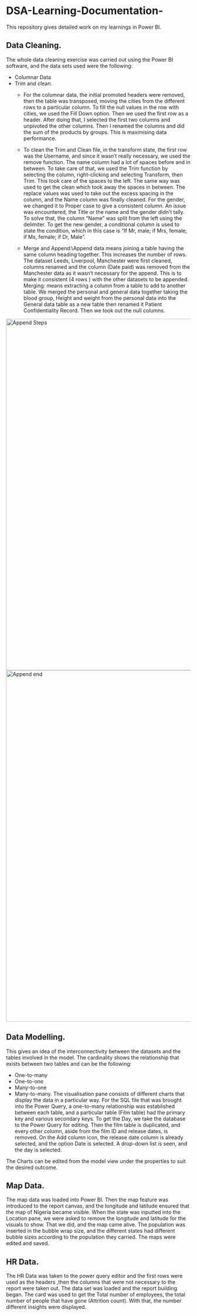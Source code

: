 # DSA-Learning-Documentation-
This repository gives detailed work on my learnings  in Power BI.
## Data Cleaning.
 The whole data cleaning exercise was carried out using the Power BI software, and the data sets used were the following:
* Columnar Data
* Trim and clean.
   * For the columnar data, the initial promoted headers were removed, then the table was transposed, moving the cities from the different rows to a particular column. To fill the null values in the row with cities, we used the Fill Down option. Then we used the first row as a header. After doing that, I selected the first two columns and unpivoted the other columns. Then I renamed the columns and did the sum of the products by groups. This is maximising data performance.
 
   * To clean the Trim and Clean file, in the transform state, the first row was the Username, and since it wasn’t really necessary, we used the remove function. The name column had a lot of spaces before and in between. To take care of that, we used the Trim function by selecting the column, right-clicking and selecting Transform, then Trim. This took care of the spaces to the left. The same way was used to get the clean which took away the spaces in between. The replace values was used to take out the excess spacing in the column, and the Name column was finally cleaned.
For the gender, we changed it to Proper case to give a consistent column. An issue was encountered, the Title or the name and the gender didn’t tally. To solve that, the column “Name” was split from the left using the delimiter.  To get the new gender, a conditional column is used to state the condition, which in this case is “If Mr, male; if Mrs, female; if Ms, female; if Dr, Male”.
  * Merge and Append:\Append data means joining a table having the same column heading together. This increases the number of rows.
The dataset Leeds, Liverpool, Manchester were first cleaned, columns renamed and the column (Date paid) was removed from the Manchester data as it wasn’t necessary for the append. This is to make it consistent (4 rows ) with the other datasets to be appended. 
Merging: means extracting a column from a table to add to another table. We merged the personal and general data together taking the blood group, Height and weight from the personal data into the General data table as a new table then renamed it Patient Confidentiality Record. Then we took out the null columns.


<img width="960" alt="Append Steps" src="https://github.com/user-attachments/assets/fc7fd746-5bcb-4507-893e-89666e21f4be" />

<img width="960" alt="Append  end" src="https://github.com/user-attachments/assets/bc8abd0e-69c2-44e7-955b-34adbc68b75f" />







## Data Modelling.

This gives an idea of the interconnectivity between the datasets and the tables involved in the model. The cardinality shows the relationship that exists between two tables and can be the following:
* One-to-many
* One-to-one 
* Many-to-one 
* Many-to-many.  The visualisation pane consists of different charts that display the data in a particular way. For the SQL file that was brought into the Power Query, a one-to-many relationship was established between each table, and a particular table (Film table) had the primary key and various secondary keys.
To get the Day, we take the database to the Power Query for editing. Then the film table is duplicated, and every other column, aside from the film ID and release dates, is removed. On the Add column icon, the release date column is already selected, and the option Date is selected. A drop-down list is seen, and the day is selected. 

The Charts can be edited from the model view under the properties to suit the desired outcome. 


## Map Data.
The map data was loaded into Power BI. Then the map feature was introduced to the report canvas, and the longitude and latitude ensured that the map of Nigeria became visible. When the state was inputted into the Location pane, we were asked to remove the longitude and latitude for the visuals to show. That we did, and the map came alive. The population was inserted in the bubble wrap size, and the different states had different bubble sizes according to the population they carried. The maps were edited and saved.

## HR Data.
The HR Data was taken to the power query editor and the first rows were used as the headers ,then the columns that were not necessary to the report were taken out. The data set was loaded and the report building began. The card was used to get the Total number of employees, the total number of people that have gone (Attrition count). With that, the number different insights were displayed. 








